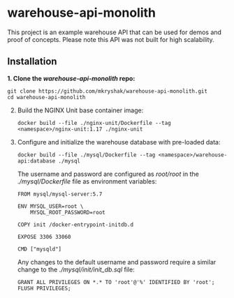 # warehouse-api-monolith
This project is an example warehouse API that can be used for demos and proof of concepts. Please note this API was not built for high scalability.

## Installation ##
**1. Clone the *warehouse-api-monolith* repo:**
   
   ```
   git clone https://github.com/mkryshak/warehouse-api-monolith.git
   cd warehouse-api-monolith
   ```
   
   
2. Build the NGINX Unit base container image:
   
   ```
   docker build --file ./nginx-unit/Dockerfile --tag <namespace>/nginx-unit:1.17 ./nginx-unit
   ```
   
3. Configure and initialize the warehouse database with pre-loaded data:
   
   ```
   docker build --file ./mysql/Dockerfile --tag <namespace>/warehouse-api:database ./mysql
   ```
   The username and password are configured as *root/root* in the *./mysql/Dockerfile* file as environment variables:
   ```
   FROM mysql/mysql-server:5.7
   
   ENV MYSQL_USER=root \
       MYSQL_ROOT_PASSWORD=root
   
   COPY init /docker-entrypoint-initdb.d
   
   EXPOSE 3306 33060
   
   CMD ["mysqld"]
   ```
   Any changes to the default username and password require a similar change to the *./mysql/init/init_db.sql* file:
   ```
   GRANT ALL PRIVILEGES ON *.* TO 'root'@'%' IDENTIFIED BY 'root';
   FLUSH PRIVILEGES;
   ```
   
